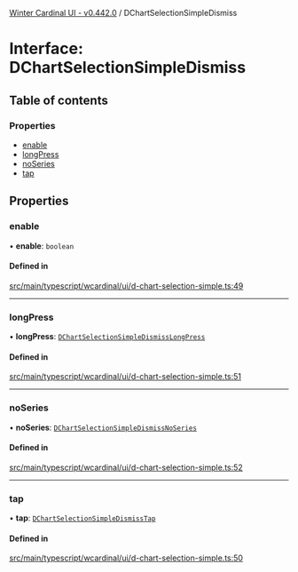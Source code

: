 [Winter Cardinal UI - v0.442.0](../index.md) / DChartSelectionSimpleDismiss

# Interface: DChartSelectionSimpleDismiss

## Table of contents

### Properties

- [enable](DChartSelectionSimpleDismiss.md#enable)
- [longPress](DChartSelectionSimpleDismiss.md#longpress)
- [noSeries](DChartSelectionSimpleDismiss.md#noseries)
- [tap](DChartSelectionSimpleDismiss.md#tap)

## Properties

### enable

• **enable**: `boolean`

#### Defined in

[src/main/typescript/wcardinal/ui/d-chart-selection-simple.ts:49](https://github.com/winter-cardinal/winter-cardinal-ui/blob/v0.442.0/src/main/typescript/wcardinal/ui/d-chart-selection-simple.ts#L49)

___

### longPress

• **longPress**: [`DChartSelectionSimpleDismissLongPress`](DChartSelectionSimpleDismissLongPress.md)

#### Defined in

[src/main/typescript/wcardinal/ui/d-chart-selection-simple.ts:51](https://github.com/winter-cardinal/winter-cardinal-ui/blob/v0.442.0/src/main/typescript/wcardinal/ui/d-chart-selection-simple.ts#L51)

___

### noSeries

• **noSeries**: [`DChartSelectionSimpleDismissNoSeries`](DChartSelectionSimpleDismissNoSeries.md)

#### Defined in

[src/main/typescript/wcardinal/ui/d-chart-selection-simple.ts:52](https://github.com/winter-cardinal/winter-cardinal-ui/blob/v0.442.0/src/main/typescript/wcardinal/ui/d-chart-selection-simple.ts#L52)

___

### tap

• **tap**: [`DChartSelectionSimpleDismissTap`](DChartSelectionSimpleDismissTap.md)

#### Defined in

[src/main/typescript/wcardinal/ui/d-chart-selection-simple.ts:50](https://github.com/winter-cardinal/winter-cardinal-ui/blob/v0.442.0/src/main/typescript/wcardinal/ui/d-chart-selection-simple.ts#L50)
